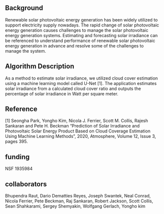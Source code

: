 ## Background

Renewable solar photovoltaic energy generation has been widely utilized to support electricity supply nowadays. The rapid change of solar photovoltaic energy generation causes challenges to manage the solar photovoltaic energy generation systems. Estimating and forecasting solar irradiance can be referenced to understand performance of renewable solar photovoltaic energy generation in advance and resolve some of the challenges to manage the system.

## Algorithm Description

As a method to estimate solar irradiance, we utilized cloud cover estimation using a machine learning model called U-Net [1]. The application estimates solar irradiance from a calculated cloud cover ratio and outputs the percentage of solar irradiance in Watt per square meter.

## Reference

[1] Seongha Park, Yongho Kim, Nicola J. Ferrier, Scott M. Collis, Rajesh Sankaran and Pete H. Beckman “Prediction of Solar Irradiance and Photovoltaic Solar Energy Product Based on Cloud Coverage Estimation Using Machine Learning Methods”, 2020, Atmosphere, Volume 12, Issue 3, pages 395.


## funding
NSF 1935984

## collaborators
Bhupendra Raut, Dario Dematties Reyes, Joseph Swantek, Neal Conrad, Nicola Ferrier, Pete Beckman, Raj Sankaran, Robert Jackson, Scott Collis, Sean Shahkarami, Sergey Shemyakin, Wolfgang Gerlach, Yongho kim
